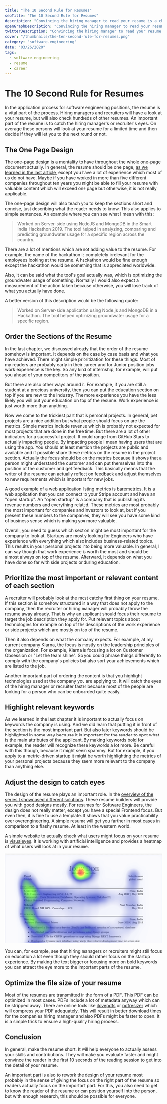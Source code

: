 ```yaml
---
title: "The 10 Second Rule for Resumes"
seoTitle: "The 10 Second Rule for Resumes"
description: "Convincing the hiring manager to read your resume is a challenge. The 10 second rule will guide you to write the optimal software engineer resume."
openGraphDescription: "Convincing the hiring manager to read your resume is a challenge. The 10 second rule will guide you to write the optimal software engineer resume."
twitterDescription: "Convincing the hiring manager to read your resume is a challenge. The 10 second rule will guide you to write the optimal software engineer resume."
cover: "/thumbnails/the-ten-second-rule-for-resumes.png"
category: "software-engineering"
date: "03/26/2020"
tags:
  - software-engineering
  - resume
  - career
---
```


# The 10 Second Rule for Resumes

In the application process for software engineering positions, the resume is a vital part of the process. Hiring managers and recruiters will have a look at your resume, but will also check hundreds of other resumes. An important part of the resume is to catch the hiring manager's or recruiter's eyes. On average these persons will look at your resume for a limited time and then decide if they will let you to the next round or not.

## The One Page Design

The one-page design is a mentality to have throughout the whole one-page document actually. In general, the resume should be one page, [as we learned in the last article](/the-general-structure-of-a-resume/), except you have a lot of experience which most of us do not have. Maybe if you have worked in more than five different companies throughout ten years you might be able to fill your resume with valuable content which will exceed one page but otherwise, it is not really applicable.

The one-page design will also teach you to keep the sections short and concise, just describing what the reader needs to know. This also applies to simple sentences. An example where you can see what I mean with this:

> Worked on Server-side using NodeJS and MongoDB in the Smart India Hackathon 2019. The tool helped in analyzing, comparing and predicting groundwater usage for a specific region across the country.

There are a lot of mentions which are not adding value to the resume. For example, the name of the hackathon is completely irrelevant for the employees looking at the resume. A hackathon would be fine enough except the hackathon would be something that is appreciated worldwide.

Also, it can be said what the tool's goal actually was, which is optimizing the groundwater usage of something. Normally I would also expect a measurement of the action taken because otherwise, you will lose track of what you actually have done.

A better version of this description would be the following quote:

> Worked on Server-side application using Node.js and MongoDB in a Hackathon. The tool helped optimizing groundwater usage for a specific region.

## Order the Sections of the Resume

In the last chapter, we discussed already that the order of the resume somehow is important. It depends on the case by case basis and what you have achieved. There might simple prioritization for these things. Most of my readers are probably early in their career and for Junior position jobs work experience is the key. So any kind of internship, for example, will put you ahead of your competitors of the position.

But there are also other ways around it. For example, if you are still a student at a precious university, then you can put the education section on top if you are new to the industry. The more experience you have the less likely you will put your education on top of the resume. Work experience is just worth more than anything.

Now we come to the trickiest part that is personal projects. In general, pet projects are a nice addition but what people should focus on are the metrics. Simple metrics include revenue which is probably not expected for most projects that are done in the free time. But there are a lot of other indicators for a successful project. It could range from GitHub Stars to actually impacting people. By impacting people I mean having users that are using the app. You should at least mention the projects are public and available and if possible share these metrics on the resume in the project section. Actually the focus should be on the metrics because it shows that a person might understand the customer and can put themselves into the position of the customer and get feedback. This basically means that the writer of the resume can actually reflect on feedback and adjust themselves to new requirements which is important for new jobs.

A good example of a web application listing metrics is [baremetrics](https://baremetrics.com/). It is a web application that you can connect to your Stripe account and have an "open startup". An "open startup" is a company that is publishing its revenue numbers and everything related. These metrics are most probably the most important for companies and investors to look at, but if you present these numbers to the companies, they will see you have some kind of business sense which is making you more valuable.

Overall, you need to guess which section might be most important for the company to look at. Startups are mostly looking for Engineers who have experience with everything which also includes business-related topics. This results in your personal projects into being more valuable. In general, I can say though that work experience is worth the most and should be almost always on top of the resume. Afterward, it depends on what you have done so far with side projects or during education.

## Prioritize the most important or relevant content of each section

A recruiter will probably look at the most catchy first thing on your resume. If this section is somehow structured in a way that does not apply to the company, then the recruiter or hiring manager will probably throw the resume away already. That is why an applicant should focus their resume to target the job description they apply for. Put relevant topics about technologies for example on top of the descriptions of the work experience or side projects which are mostly on top of the resume.

Then it also depends on what the company expects. For example, at my current company Klarna, the focus is mostly on the leadership principles of the organization. For example, Klarna is focusing a lot on Customer Obsession or "Let the team shine". So you could phrase things differently to comply with the company's policies but also sort your achievements which are listed to the job.

Another important part of ordering the content is that you highlight technologies used at the company you are applying to. It will catch the eyes of the hiring manager or recruiter faster because most of the people are looking for a person who can be onboarded quite easily.

## Highlight relevant keywords

As we learned in the last chapter it is important to actually focus on keywords the company is using. And we did learn that putting it in front of the section is the most important part. But also later keywords should be highlighted in some way because it is important for the reader to spot what is the main attributes of the applicant. By making keywords bold for example, the reader will recognize these keywords a lot more. Be careful with this though, because it might seem spammy. But for example, if you apply to a metric-driven startup it might be worth highlighting the metrics of your personal projects because they seem more relevant to the company than anything else.

## Adjust the design to catch eyes

The design of the resume plays an important role. In the [overview of the series I showcased different solutions](/the-ultimate-guide-writing-a-software-engineer-resume/#resume-templates). These resume builders will provide you with good designs mostly. For resumes for Software Engineers, the design does not really matter, except you have a special Frontend focus. But even then, it is fine to use a template. It shows that you value practicability over overengineering. A simple resume will get you farther in most cases in comparison to a flashy resume. At least in the western world.

A simple website to actually check what users might focus on your resume is [visualeyes](https://www.visualeyes.design/). It is working with artificial intelligence and provides a heatmap of what users will look at in your resume.

![heatmap of eye contact to the resume](./heatmap.png)

You can, for example, see that hiring managers or recruiters might still focus on education a lot even though they should rather focus on the startup experience. By making the text bigger or focusing more on bold keywords you can attract the eye more to the important parts of the resume.

## Optimize the file size of your resume

Most of the resumes are transmitted in the form of a PDF. This PDF can be optimized in most cases. PDFs include a lot of metadata anyway which can be stripped away. There are online tools like [ilovepdfs](https://www.ilovepdf.com/compress_pdf) or [pdfresizer](https://pdfresizer.com/optimize) which will compress your PDF adequately. This will result in better download times for the companies hiring manager and also PDFs might be faster to open. It is a simple trick to ensure a high-quality hiring process.

## Conclusion

In general, make the resume short. It will help everyone to actually assess your skills and contributions. They will make you evaluate faster and might convince the reader in the first 10 seconds of the reading session to get into the detail of your resume.

An important part is also to rework the design of your resume most probably in the sense of giving the focus on the right part of the resume so readers actually focus on the important part. For this, you also need to get to know the reader of the resume or can position yourself into the person, but with enough research, this should be possible for everyone.

